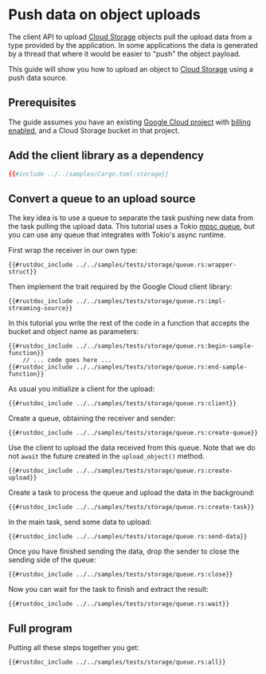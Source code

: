 <!-- 
Copyright 2025 Google LLC

Licensed under the Apache License, Version 2.0 (the "License");
you may not use this file except in compliance with the License.
You may obtain a copy of the License at

    https://www.apache.org/licenses/LICENSE-2.0

Unless required by applicable law or agreed to in writing, software
distributed under the License is distributed on an "AS IS" BASIS,
WITHOUT WARRANTIES OR CONDITIONS OF ANY KIND, either express or implied.
See the License for the specific language governing permissions and
limitations under the License.
-->

# Push data on object uploads

The client API to upload [Cloud Storage] objects pull the upload data from a
type provided by the application. In some applications the data is generated by
a thread that where it would be easier to "push" the object payload.

This guide will show you how to upload an object to [Cloud Storage] using a push
data source.

## Prerequisites

The guide assumes you have an existing [Google Cloud project] with
[billing enabled], and a Cloud Storage bucket in that project.

## Add the client library as a dependency

```toml
{{#include ../../samples/Cargo.toml:storage}}
```

## Convert a queue to an upload source

The key idea is to use a queue to separate the task pushing new data from the
task pulling the upload data. This tutorial uses a Tokio [mpsc queue], but you
can use any queue that integrates with Tokio's async runtime.

First wrap the receiver in our own type:

```rust,ignore,noplayground
{{#rustdoc_include ../../samples/tests/storage/queue.rs:wrapper-struct}}
```

Then implement the trait required by the Google Cloud client library:

```rust,ignore,noplayground
{{#rustdoc_include ../../samples/tests/storage/queue.rs:impl-streaming-source}}
```

In this tutorial you write the rest of the code in a function that accepts the
bucket and object name as parameters:

```rust,ignore,noplayground
{{#rustdoc_include ../../samples/tests/storage/queue.rs:begin-sample-function}}
    // ... code goes here ...
{{#rustdoc_include ../../samples/tests/storage/queue.rs:end-sample-function}}
```

As usual you initialize a client for the upload:

```rust,ignore,noplayground
{{#rustdoc_include ../../samples/tests/storage/queue.rs:client}}
```

Create a queue, obtaining the receiver and sender:

```rust,ignore,noplayground
{{#rustdoc_include ../../samples/tests/storage/queue.rs:create-queue}}
```

Use the client to upload the data received from this queue. Note that we do not
`await` the future created in the `upload_object()` method.

```rust,ignore,noplayground
{{#rustdoc_include ../../samples/tests/storage/queue.rs:create-upload}}
```

Create a task to process the queue and upload the data in the background:

```rust,ignore,noplayground
{{#rustdoc_include ../../samples/tests/storage/queue.rs:create-task}}
```

In the main task, send some data to upload:

```rust,ignore,noplayground
{{#rustdoc_include ../../samples/tests/storage/queue.rs:send-data}}
```

Once you have finished sending the data, drop the sender to close the sending
side of the queue:

```rust,ignore,noplayground
{{#rustdoc_include ../../samples/tests/storage/queue.rs:close}}
```

Now you can wait for the task to finish and extract the result:

```rust,ignore,noplayground
{{#rustdoc_include ../../samples/tests/storage/queue.rs:wait}}
```

## Full program

Putting all these steps together you get:

```rust,ignore,noplayground
{{#rustdoc_include ../../samples/tests/storage/queue.rs:all}}
```

[billing enabled]: https://cloud.google.com/billing/docs/how-to/verify-billing-enabled#confirm_billing_is_enabled_on_a_project
[cloud storage]: https://cloud.google.com/storage
[google cloud project]: https://cloud.google.com/resource-manager/docs/creating-managing-projects
[mpsc queue]: https://docs.rs/tokio/latest/tokio/sync/mpsc/index.html
